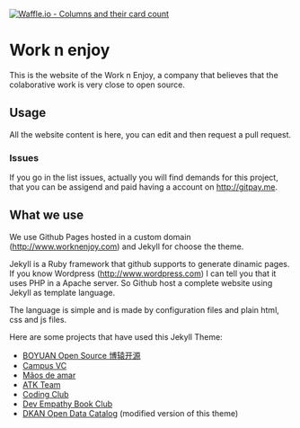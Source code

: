 [![Waffle.io - Columns and their card count](https://badge.waffle.io/worknenjoy/airspace-jekyll.png?columns=all)](https://waffle.io/worknenjoy/airspace-jekyll?utm_source=badge)
# Work n enjoy

This is the website of the Work n Enjoy, a company that believes that the colaborative work is very close to open source.

## Usage
All the website content is here, you can edit and then request a pull request.

### Issues
If you go in the list issues, actually you will find demands for this project, that you can be assigend and paid having a account on http://gitpay.me.

## What we use

We use Github Pages hosted in a custom domain (http://www.worknenjoy.com) and Jekyll for choose the theme.

Jekyll is a Ruby framework that github supports to generate dinamic pages. If you know Wordpress (http://www.wordpress.com) I can tell you that it uses PHP in a Apache server. So Github host a complete website using Jekyll as template language.

The language is simple and is made by configuration files and plain html, css and js files.

Here are some projects that have used this Jekyll Theme:
* [BOYUAN Open Source 博辕开源](https://boyuanitsm.github.io)
* [Campus VC](https://mrchildneo.github.io/mrchildneo/)
* [Mãos de amar](https://www.maosdeamar.com.br/)
* [ATK Team](http://www.atksec.com/)
* [Coding Club](https://ourcodingclub.github.io/)
* [Dev Empathy Book Club](http://www.devempathybook.club/)
* [DKAN Open Data Catalog](http://getdkan.com) (modified version of this theme)

